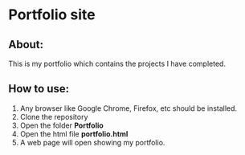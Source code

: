 # Portfolio site

## About:
This is my portfolio which contains the projects I have completed.

## How to use:
1. Any browser like Google Chrome, Firefox, etc should be installed.
2. Clone the repository
3. Open the folder **Portfolio**
4. Open the html file **portfolio.html**
5. A web page will open showing my portfolio.
